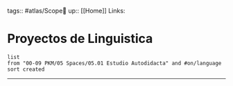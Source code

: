 tags:: #atlas/Scope🔬 
up:: [[Home]]
Links: 
# Proyectos de Linguistica
```dataview
list 
from "00-09 PKM/05 Spaces/05.01 Estudio Autodidacta" and #on/language 
sort created
```
___
